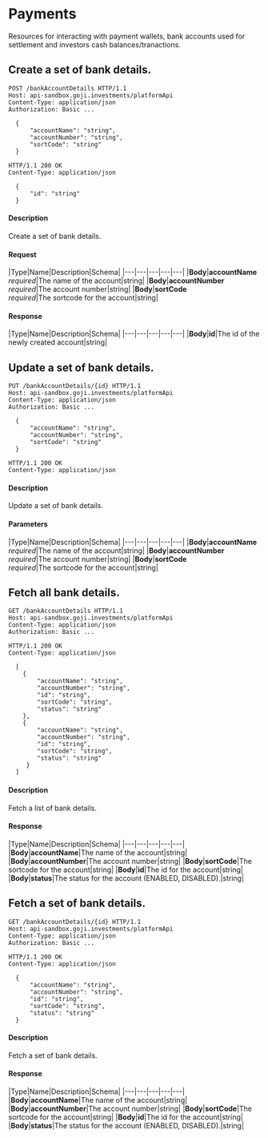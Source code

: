 # Payments
Resources for interacting with payment wallets, bank accounts used for settlement and investors cash balances/tranactions.

<a name="addbankaccountdetails"></a>
## Create a set of bank details.
```http
POST /bankAccountDetails HTTP/1.1
Host: api-sandbox.goji.investments/platformApi
Content-Type: application/json
Authorization: Basic ...

  {
      "accountName": "string",
      "accountNumber": "string",
      "sortCode": "string"
  }

HTTP/1.1 200 OK
Content-Type: application/json

  {
      "id": "string"
  }
```
#### Description
Create a set of bank details.

#### Request
|Type|Name|Description|Schema|
|---|---|---|---|---|
|**Body**|**accountName**  <br>*required*|The name of the account|string|
|**Body**|**accountNumber**  <br>*required*|The account number|string|
|**Body**|**sortCode**  <br>*required*|The sortcode for the account|string|

#### Response
|Type|Name|Description|Schema|
|---|---|---|---|---|
|**Body**|**id**|The id of the newly created account|string|

<a name="updatebankaccountdetails"></a>
## Update a set of bank details.
```http
PUT /bankAccountDetails/{id} HTTP/1.1
Host: api-sandbox.goji.investments/platformApi
Content-Type: application/json
Authorization: Basic ...

  {
      "accountName": "string",
      "accountNumber": "string",
      "sortCode": "string"
  }

HTTP/1.1 200 OK
Content-Type: application/json
```
#### Description
Update a set of bank details.

#### Parameters
|Type|Name|Description|Schema|
|---|---|---|---|---|
|**Body**|**accountName**  <br>*required*|The name of the account|string|
|**Body**|**accountNumber**  <br>*required*|The account number|string|
|**Body**|**sortCode**  <br>*required*|The sortcode for the account|string|

<a name="getallbankaccountdetails"></a>
## Fetch all bank details.
```http
GET /bankAccountDetails HTTP/1.1
Host: api-sandbox.goji.investments/platformApi
Content-Type: application/json
Authorization: Basic ...

HTTP/1.1 200 OK
Content-Type: application/json

  [
    {
        "accountName": "string",
        "accountNumber": "string",
        "id": "string",
        "sortCode": "string",
        "status": "string"
    },
    {
        "accountName": "string",
        "accountNumber": "string",
        "id": "string",
        "sortCode": "string",
        "status": "string"
     }
  ]

```
#### Description
Fetch a list of bank details.

#### Response
|Type|Name|Description|Schema|
|---|---|---|---|---|
|**Body**|**accountName**|The name of the account|string|
|**Body**|**accountNumber**|The account number|string|
|**Body**|**sortCode**|The sortcode for the account|string|
|**Body**|**id**|The id for the account|string|
|**Body**|**status**|The status for the account (ENABLED, DISABLED).|string|

<a name="getbankaccountdetails"></a>
## Fetch a set of bank details.
```http
GET /bankAccountDetails/{id} HTTP/1.1
Host: api-sandbox.goji.investments/platformApi
Content-Type: application/json
Authorization: Basic ...

HTTP/1.1 200 OK
Content-Type: application/json

  {
      "accountName": "string",
      "accountNumber": "string",
      "id": "string",
      "sortCode": "string",
      "status": "string"
  }
```
#### Description
Fetch a set of bank details.

#### Response
|Type|Name|Description|Schema|
|---|---|---|---|---|
|**Body**|**accountName**|The name of the account|string|
|**Body**|**accountNumber**|The account number|string|
|**Body**|**sortCode**|The sortcode for the account|string|
|**Body**|**id**|The id for the account|string|
|**Body**|**status**|The status for the account (ENABLED, DISABLED).|string|